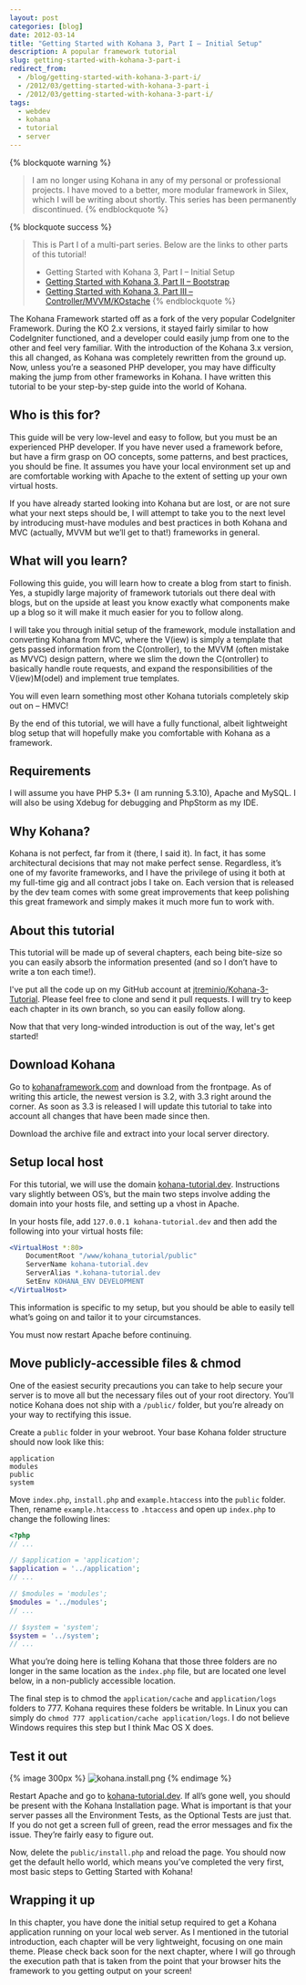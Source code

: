 ```yaml
---
layout: post
categories: [blog]
date: 2012-03-14
title: "Getting Started with Kohana 3, Part I – Initial Setup"
description: A popular framework tutorial
slug: getting-started-with-kohana-3-part-i
redirect_from:
  - /blog/getting-started-with-kohana-3-part-i/
  - /2012/03/getting-started-with-kohana-3-part-i
  - /2012/03/getting-started-with-kohana-3-part-i/
tags:
  - webdev
  - kohana
  - tutorial
  - server
---
```


{% blockquote warning %}
> I am no longer using Kohana in any of my personal or professional
> projects. I have moved to a better, more modular framework in Silex, which I will
> be writing about shortly. This series has been permanently discontinued.
{% endblockquote %}

{% blockquote success %}
> This is Part I of a multi-part series. Below are the links to other parts of this tutorial!
> * Getting Started with Kohana 3, Part I – Initial Setup
> * [Getting Started with Kohana 3, Part II – Bootstrap](2012-03-23-getting-started-with-kohana-3-part-ii-bootstrap.md)
> * [Getting Started with Kohana 3, Part III – Controller/MVVM/KOstache](2012-04-08-getting-started-with-kohana-3-part-iii-controller-mvvm-kostache.md)
{% endblockquote %}

The Kohana Framework started off as a fork of the very popular CodeIgniter Framework.
During the KO 2.x versions, it stayed fairly similar to how CodeIgniter functioned, and
a developer could easily jump from one to the other and feel very familiar. With the
introduction of the Kohana 3.x version, this all changed, as Kohana was completely
rewritten from the ground up. Now, unless you’re a seasoned PHP developer, you may
have difficulty making the jump from other frameworks in Kohana. I have written this
tutorial to be your step-by-step guide into the world of Kohana.

## Who is this for?

This guide will be very low-level and easy to follow, but you must be an experienced
PHP developer. If you have never used a framework before, but have a firm grasp on OO
concepts, some patterns, and best practices, you should be fine. It assumes you have
your local environment set up and are comfortable working with Apache to the extent
of setting up your own virtual hosts.

If you have already started looking into Kohana but are lost, or are not sure what
your next steps should be, I will attempt to take you to the next level by introducing
must-have modules and best practices in both Kohana and MVC (actually, MVVM but we’ll
get to that!) frameworks in general.

## What will you learn?

Following this guide, you will learn how to create a blog from start to finish. Yes,
a stupidly large majority of framework tutorials out there deal with blogs, but on
the upside at least you know exactly what components make up a blog so it will make
it much easier for you to follow along.

I will take you through initial setup of the framework, module installation and
converting Kohana from MVC, where the V(iew) is simply a template that gets passed
information from the C(ontroller), to the MVVM (often mistake as MVVC) design
pattern, where we slim the down the C(ontroller) to basically handle route
requests, and expand the responsibilities of the V(iew)M(odel) and implement
true templates.

You will even learn something most other Kohana tutorials completely skip out on –
HMVC!

By the end of this tutorial, we will have a fully functional, albeit lightweight
blog setup that will hopefully make you comfortable with Kohana as a framework.

## Requirements

I will assume you have PHP 5.3+ (I am running 5.3.10), Apache and MySQL. I will
also be using Xdebug for debugging and PhpStorm as my IDE.

## Why Kohana?

Kohana is not perfect, far from it (there, I said it). In fact, it has some
architectural decisions that may not make perfect sense. Regardless, it’s one of
my favorite frameworks, and I have the privilege of using it both at my full-time
gig and all contract jobs I take on. Each version that is released by the dev team
comes with some great improvements that keep polishing this great framework and
simply makes it much more fun to work with.

## About this tutorial

This tutorial will be made up of several chapters, each being bite-size so you can
easily absorb the information presented (and so I don’t have to write a ton each
time!).

I've put all the code up on my GitHub account at
[jtreminio/Kohana-3-Tutorial](https://github.com/jtreminio/Kohana-3-Tutorial).
Please feel free to clone and send it pull requests. I will try to keep each chapter
in its own branch, so you can easily follow along.

Now that that very long-winded introduction is out of the way, let's get started!

## Download Kohana

Go to [kohanaframework.com](http://www.kohanaframework.com) and download from the
frontpage. As of writing this article, the newest version is 3.2, with 3.3 right
around the corner. As soon as 3.3 is released I will update this tutorial to take
into account all changes that have been made since then.

Download the archive file and extract into your local server directory.

## Setup local host

For this tutorial, we will use the domain
[kohana-tutorial.dev](http://kohana-tutorial.dev). Instructions vary slightly
between OS’s, but the main two steps involve adding the domain into your hosts
file, and setting up a vhost in Apache.

In your hosts file, add `127.0.0.1 kohana-tutorial.dev` and then add the following
into your virtual hosts file:

```apache
<VirtualHost *:80>
    DocumentRoot "/www/kohana_tutorial/public"
    ServerName kohana-tutorial.dev
    ServerAlias *.kohana-tutorial.dev
    SetEnv KOHANA_ENV DEVELOPMENT
</VirtualHost>
```

This information is specific to my setup, but you should be able to easily tell
what’s going on and tailor it to your circumstances.

You must now restart Apache before continuing.

## Move publicly-accessible files &amp; chmod

One of the easiest security precautions you can take to help secure your server is
to move all but the necessary files out of your root directory. You’ll notice
Kohana does not ship with a `/public/` folder, but you’re already on your way to
rectifying this issue.

Create a `public` folder in your webroot. Your base Kohana folder structure should
now look like this:

    application
    modules
    public
    system

Move `index.php`, `install.php` and `example.htaccess` into the `public` folder.
Then, rename `example.htaccess` to `.htaccess` and open up `index.php` to change
the following lines:

```php
<?php
// ...

// $application = 'application';
$application = '../application';
// ...

// $modules = 'modules';
$modules = '../modules';
// ...

// $system = 'system';
$system = '../system';
// ...
```

What you’re doing here is telling Kohana that those three folders are no longer
in the same location as the `index.php` file, but are located one level below,
in a non-publicly accessible location.

The final step is to chmod the `application/cache` and `application/logs` folders
to 777. Kohana requires these folders be writable. In Linux you can simply do
`chmod 777 application/cache application/logs`. I do not believe Windows requires this
step but I think Mac OS X does.

## Test it out

{% image 300px %}
![kohana.install.png](/static/post/2012-03-14-getting-started-with-kohana-3-part-i/kohana.install.png)
{% endimage %}

Restart Apache and go to [kohana-tutorial.dev](http://kohana-tutorial.dev). If
all’s gone well, you should be present with the Kohana Installation page. What is
important is that your server passes all the Environment Tests, as the Optional
Tests are just that. If you do not get a screen full of green, read the error
messages and fix the issue. They’re fairly easy to figure out.

Now, delete the `public/install.php` and reload the page. You should now get the
default hello world, which means you’ve completed the very first, most basic steps
to Getting Started with Kohana!

## Wrapping it up

In this chapter, you have done the initial setup required to get a Kohana
application running on your local web server. As I mentioned in the tutorial
introduction, each chapter will be very lightweight, focusing on one main theme.
Please check back soon for the next chapter, where I will go through the execution
path that is taken from the point that your browser hits the framework to you
getting output on your screen!
